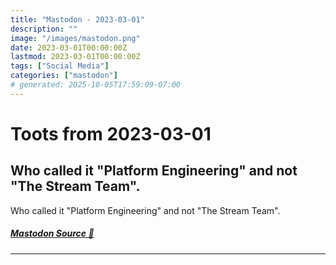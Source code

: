 ```yaml
---
title: "Mastodon - 2023-03-01"
description: ""
image: "/images/mastodon.png"
date: 2023-03-01T00:00:00Z
lastmod: 2023-03-01T00:00:00Z
tags: ["Social Media"]
categories: ["mastodon"]
# generated: 2025-10-05T17:59:09-07:00
---
```


# Toots from 2023-03-01

## Who called it "Platform Engineering" and not "The Stream Team".

Who called it "Platform Engineering" and not "The Stream Team".

##### [Mastodon Source 🐘](https://hachyderm.io/@mweagle/109950501467251336)

---

